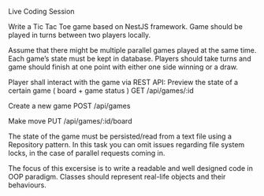 Live Coding Session


Write a Tic Tac Toe game based on NestJS framework. Game should be played in turns between two players locally.

Assume that there might be multiple parallel games played at the same time. Each game’s state must be kept in database.
Players should take turns and game should finish at one point with either one side winning or a draw.


Player shall interact with the game via REST API:
Preview the state of a certain game ( board + game status )
GET /api/games/:id

Create a new game
POST /api/games

Make move
PUT /api/games/:id/board

The state of the game must be persisted/read from a text file using a Repository pattern.
In this task you can omit issues regarding file system locks, in the case of parallel requests coming in.

The focus of this excersise is to write a readable and well designed code in OOP paradigm.
Classes should represent real-life objects and their behaviours. 
